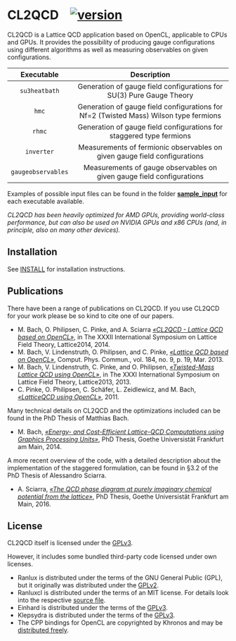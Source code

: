 CL2QCD &nbsp;&nbsp; [![version][Release-badge]](https://gitlab.itp.uni-frankfurt.de/lattice-qcd/ag-philipsen/cl2qcd/-/releases/v1.1)
======

CL2QCD is a Lattice QCD application based on OpenCL, applicable to CPUs and GPUs.
It provides the possibility of producing gauge configurations using different algorithms as well as measuring observables on given configurations.

<div align=center>

|     Executable     | Description |
| :----------------: | :---------: |
| `su3heatbath`      | Generation of gauge field configurations for SU(3) Pure Gauge Theory                  |
| `hmc`              | Generation of gauge field configurations for Nf=2 (Twisted Mass) Wilson type fermions |
| `rhmc`             | Generation of gauge field configurations for staggered type fermions                  |
| `inverter`         | Measurements of fermionic observables on given gauge field configurations             |
| `gaugeobservables` | Measurements of gauge observables on given gauge field configurations                 |

</div>

Examples of possible input files can be found in the folder [**sample_input**](sample_input) for each executable available.

*CL2QCD has been heavily optimized for AMD GPUs, providing world-class performance, but can also be used on NVIDIA GPUs and x86 CPUs (and, in principle, also on many other devices).*


Installation
------------

See [INSTALL](INSTALL.md) for installation instructions.


Publications
------------

There have been a range of publications on CL2QCD.
If you use CL2QCD for your work please be so kind to cite one of our papers.

* M. Bach, O. Philipsen, C. Pinke, and A. Sciarra [*&laquo;CL2QCD - Lattice QCD based on OpenCL&raquo;*](http://arxiv.org/abs/1411.5219), in The XXXII International Symposium on Lattice Field Theory, Lattice2014, 2014.
* M. Bach, V. Lindenstruth, O. Philipsen, and C. Pinke, [*&laquo;Lattice QCD based on OpenCL&raquo;*](http://arxiv.org/abs/1209.5942), Comput. Phys. Commun., vol. 184, no. 9, p. 19, Mar. 2013.
* M. Bach, V. Lindenstruth, C. Pinke, and O. Philipsen, [*&laquo;Twisted-Mass Lattice QCD using OpenCL&raquo;*](https://inspirehep.net/record/1297645), in The XXXI International Symposium on Lattice Field Theory, Lattice2013, 2013.
* C. Pinke, O. Philipsen, C. Schäfer, L. Zeidlewicz, and M. Bach, [*&laquo;LatticeQCD using OpenCL&raquo;*](http://arxiv.org/abs/1112.5280), 2011.

Many technical details on CL2QCD and the optimizations included can be found in the PhD Thesis of Matthias Bach.

* M. Bach, [*&laquo;Energy- and Cost-Efficient Lattice-QCD Computations using Graphics Processing Units&raquo;*](http://publikationen.ub.uni-frankfurt.de/frontdoor/index/index/docId/37074), PhD Thesis, Goethe Universistät Frankfurt am Main, 2014.

A more recent overview of the code, with a detailed description about the implementation of the staggered formulation, can be found in &sect;3.2 of the PhD Thesis of Alessandro Sciarra.

* A. Sciarra, [*&laquo;The QCD phase diagram at purely imaginary chemical potential from the lattice&raquo;*](https://github.com/AxelKrypton/PhD_Thesis), PhD Thesis, Goethe Universistät Frankfurt am Main, 2016.


License
-------

CL2QCD itself is licensed under the [GPLv3](LICENSE).


However, it includes some bundled third-party code licensed under own licenses.

* Ranlux is distributed under the terms of the GNU General Public (GPL), but it originally was distributed under the [GPLv2](ranlux/COPYING).
* Ranluxcl is distributed under the terms of an MIT license. For details look into the respective [source file](ranluxcl/ranluxcl.cl).
* Einhard is distributed under the terms of the [GPLv3](LICENSE).
* Klepsydra is distributed under the terms of the [GPLv3](LICENSE).
* The CPP bindings for OpenCL are copyrighted by Khronos and may be [distributed freely](hacks/cl_hpp/CL/cl.hpp).


[Release-badge]: https://img.shields.io/badge/Last%20Release-v1.1-orange.svg
